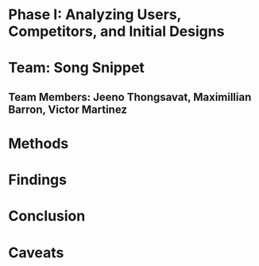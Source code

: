 # Phase I: Analyzing Users, Competitors, and Initial Designs

# Team: Song Snippet
## Team Members: Jeeno Thongsavat, Maximillian Barron, Victor Martinez


# Methods


# Findings


# Conclusion


# Caveats
